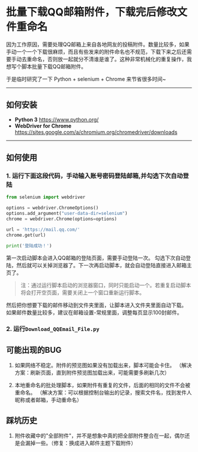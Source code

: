 # 批量下载QQ邮箱附件，下载完后修改文件重命名

因为工作原因，需要处理QQ邮箱上来自各地网友的投稿附件。数量比较多，如果手动一个一个下载很麻烦，而且有些发来的附件命名也不规范，下载下来之后还需要手动去重命名，否则放一起就分不清谁是谁了。这种非常机械化的重复操作，我想写个脚本批量下载QQ邮箱附件。

于是临时研究了一下 Python + selenium + Chrome 来节省很多时间~

---

## 如何安装

- **Python 3** https://www.python.org/
- **WebDriver for Chrome** https://sites.google.com/a/chromium.org/chromedriver/downloads

---

## 如何使用

### 1. 运行下面这段代码，手动输入账号密码登陆邮箱,并勾选下次自动登陆
``` python
from selenium import webdriver

options = webdriver.ChromeOptions()
options.add_argument("user-data-dir=selenium")
chrome = webdriver.Chrome(options=options)

url = 'https://mail.qq.com/'
chrome.get(url)

print('登陆成功！')
```

第一次启动脚本会进入QQ邮箱的登陆页面，需要手动登陆一次。
勾选下次自动登陆，然后就可以关掉浏览器了。下一次再启动脚本，就会自动登陆直接进入邮箱主页了。

> 注：通过运行脚本启动的浏览器窗口，同时只能启动一个。若重复启动脚本将会打开空页面，需要关闭上一个窗口重新运行脚本。


然后把你想要下载的邮件移动到文件夹里面，让脚本进入文件夹里面自动下载。
如果邮件数量比较多，建议在邮箱设置-常规里面，调整每页显示100封邮件。


### 2. 运行`Download_QQEmail_File.py` 



## 可能出现的BUG
1. 如果网络不稳定。附件的预览图如果没有加载出来，脚本可能会卡住。
  （解决方案：刷新页面，直到附件预览图加载出来，可能需要多刷新几次）
 
2. 本地重命名的批处理脚本，如果附件有重复的文件，后面的相同的文件不会被重命名。
   （解决方案：可以根据控制台输出的记录，搜索文件名，找到发件人昵称或者邮箱，手动重命名）
 

## 踩坑历史
1. 附件收藏中的"全部附件"，并不是想象中真的把全部附件整合在一起，偶尔还是会漏掉一些。（修复：换成进入邮件主题下载附件）

 
 
